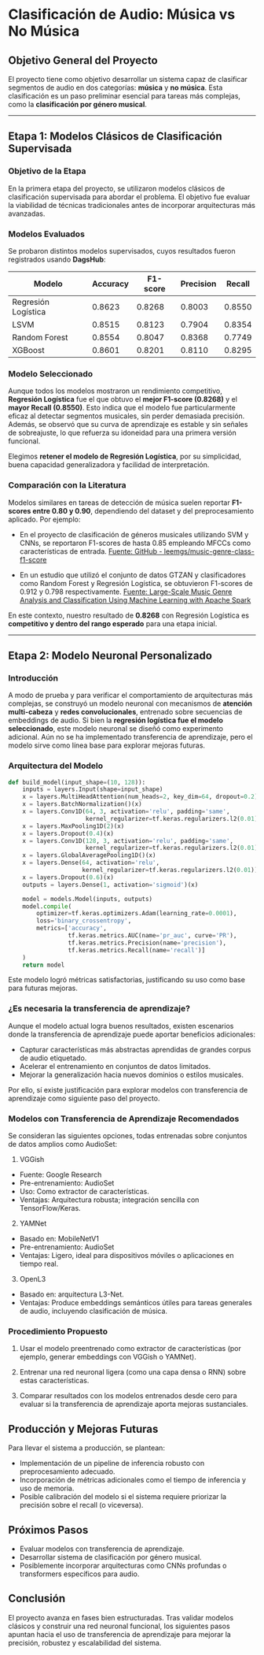 # Clasificación de Audio: Música vs No Música

## Objetivo General del Proyecto

El proyecto tiene como objetivo desarrollar un sistema capaz de clasificar segmentos de audio en dos categorías: **música** y **no música**. Esta clasificación es un paso preliminar esencial para tareas más complejas, como la **clasificación por género musical**.

---

## Etapa 1: Modelos Clásicos de Clasificación Supervisada

### Objetivo de la Etapa

En la primera etapa del proyecto, se utilizaron modelos clásicos de clasificación supervisada para abordar el problema. El objetivo fue evaluar la viabilidad de técnicas tradicionales antes de incorporar arquitecturas más avanzadas.

### Modelos Evaluados

Se probaron distintos modelos supervisados, cuyos resultados fueron registrados usando **DagsHub**:

| Modelo              | Accuracy | F1-score | Precision | Recall |
|---------------------|----------|----------|-----------|--------|
| Regresión Logística | 0.8623   | 0.8268   | 0.8003    | 0.8550 |
| LSVM                | 0.8515   | 0.8123   | 0.7904    | 0.8354 |
| Random Forest       | 0.8554   | 0.8047   | 0.8368    | 0.7749 |
| XGBoost             | 0.8601   | 0.8201   | 0.8110    | 0.8295 |

### Modelo Seleccionado

Aunque todos los modelos mostraron un rendimiento competitivo, **Regresión Logística** fue el que obtuvo el **mejor F1-score (0.8268)** y el **mayor Recall (0.8550)**. Esto indica que el modelo fue particularmente eficaz al detectar segmentos musicales, sin perder demasiada precisión. Además, se observó que su curva de aprendizaje es estable y sin señales de sobreajuste, lo que refuerza su idoneidad para una primera versión funcional.

Elegimos **retener el modelo de Regresión Logística**, por su simplicidad, buena capacidad generalizadora y facilidad de interpretación.

### Comparación con la Literatura

Modelos similares en tareas de detección de música suelen reportar **F1-scores entre 0.80 y 0.90**, dependiendo del dataset y del preprocesamiento aplicado. Por ejemplo:

- En el proyecto de clasificación de géneros musicales utilizando SVM y CNNs, se reportaron F1-scores de hasta 0.85 empleando MFCCs como características de entrada. [Fuente: GitHub - leemgs/music-genre-class-f1-score](https://github.com/leemgs/music-genre-class-f1-score)

- En un estudio que utilizó el conjunto de datos GTZAN y clasificadores como Random Forest y Regresión Logística, se obtuvieron F1-scores de 0.912 y 0.798 respectivamente. [Fuente: Large-Scale Music Genre Analysis and Classification Using Machine Learning with Apache Spark](https://www.mdpi.com/2079-9292/11/16/2567)

En este contexto, nuestro resultado de **0.8268** con Regresión Logística es **competitivo y dentro del rango esperado** para una etapa inicial.

---

## Etapa 2: Modelo Neuronal Personalizado

### Introducción

A modo de prueba y para verificar el comportamiento de arquitecturas más complejas, se construyó un modelo neuronal con mecanismos de **atención multi-cabeza** y **redes convolucionales**, entrenado sobre secuencias de embeddings de audio. Si bien la **regresión logística fue el modelo seleccionado**, este modelo neuronal se diseñó como experimento adicional. Aún no se ha implementado transferencia de aprendizaje, pero el modelo sirve como línea base para explorar mejoras futuras.

### Arquitectura del Modelo

```python
def build_model(input_shape=(10, 128)):
    inputs = layers.Input(shape=input_shape)
    x = layers.MultiHeadAttention(num_heads=2, key_dim=64, dropout=0.2)(inputs, inputs)
    x = layers.BatchNormalization()(x)
    x = layers.Conv1D(64, 3, activation='relu', padding='same',
                      kernel_regularizer=tf.keras.regularizers.l2(0.01))(x)
    x = layers.MaxPooling1D(2)(x)
    x = layers.Dropout(0.4)(x)
    x = layers.Conv1D(128, 3, activation='relu', padding='same',
                      kernel_regularizer=tf.keras.regularizers.l2(0.01))(x)
    x = layers.GlobalAveragePooling1D()(x)
    x = layers.Dense(64, activation='relu',
                     kernel_regularizer=tf.keras.regularizers.l2(0.01))(x)
    x = layers.Dropout(0.6)(x)
    outputs = layers.Dense(1, activation='sigmoid')(x)

    model = models.Model(inputs, outputs)
    model.compile(
        optimizer=tf.keras.optimizers.Adam(learning_rate=0.0001),
        loss='binary_crossentropy',
        metrics=['accuracy',
                 tf.keras.metrics.AUC(name='pr_auc', curve='PR'),
                 tf.keras.metrics.Precision(name='precision'),
                 tf.keras.metrics.Recall(name='recall')]
    )
    return model
```

Este modelo logró métricas satisfactorias, justificando su uso como base para futuras mejoras.

### ¿Es necesaria la transferencia de aprendizaje?

Aunque el modelo actual logra buenos resultados, existen escenarios donde la transferencia de aprendizaje puede aportar beneficios adicionales:

- Capturar características más abstractas aprendidas de grandes corpus de audio etiquetado.
- Acelerar el entrenamiento en conjuntos de datos limitados.
- Mejorar la generalización hacia nuevos dominios o estilos musicales.

Por ello, sí existe justificación para explorar modelos con transferencia de aprendizaje como siguiente paso del proyecto.

### Modelos con Transferencia de Aprendizaje Recomendados

Se consideran las siguientes opciones, todas entrenadas sobre conjuntos de datos amplios como AudioSet:

1. VGGish
- Fuente: Google Research
- Pre-entrenamiento: AudioSet
- Uso: Como extractor de características.
- Ventajas: Arquitectura robusta; integración sencilla con TensorFlow/Keras.

2. YAMNet
- Basado en: MobileNetV1
- Pre-entrenamiento: AudioSet
- Ventajas: Ligero, ideal para dispositivos móviles o aplicaciones en tiempo real.

3. OpenL3
- Basado en: arquitectura L3-Net.
- Ventajas: Produce embeddings semánticos útiles para tareas generales de audio, incluyendo clasificación de música.

### Procedimiento Propuesto

1. Usar el modelo preentrenado como extractor de características (por ejemplo, generar embeddings con VGGish o YAMNet).

2. Entrenar una red neuronal ligera (como una capa densa o RNN) sobre estas características.

3. Comparar resultados con los modelos entrenados desde cero para evaluar si la transferencia de aprendizaje aporta mejoras sustanciales.

## Producción y Mejoras Futuras

Para llevar el sistema a producción, se plantean:
- Implementación de un pipeline de inferencia robusto con preprocesamiento adecuado.
- Incorporación de métricas adicionales como el tiempo de inferencia y uso de memoria.
- Posible calibración del modelo si el sistema requiere priorizar la precisión sobre el recall (o viceversa).

## Próximos Pasos

- Evaluar modelos con transferencia de aprendizaje.
- Desarrollar sistema de clasificación por género musical.
- Posiblemente incorporar arquitecturas como CNNs profundas o transformers específicos para audio.

## Conclusión
El proyecto avanza en fases bien estructuradas. Tras validar modelos clásicos y construir una red neuronal funcional, los siguientes pasos apuntan hacia el uso de transferencia de aprendizaje para mejorar la precisión, robustez y escalabilidad del sistema.






